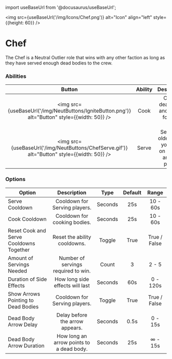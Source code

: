 import useBaseUrl from '@docusaurus/useBaseUrl';

<img src={useBaseUrl('/img/Icons/Chef.png')} alt="Icon" align="left" style={{height: 60}} />

# Chef

The Chef is a Neutral Outlier role that wins with any other faction as long as they have served enough dead bodies to the crew.

### Abilities

|                                               Button                                               | Ability |                        Description                        |        Type        |
| :------------------------------------------------------------------------------------------------: | :-----: | :-------------------------------------------------------: | :----------------: |
|   <img src={useBaseUrl('/img/NeutButtons/IgniteButton.png')} alt="Button" style={{width: 50}} />   |  Cook   |        Cook a dead body and save it for later use.        | Player Interaction |
| <img src={useBaseUrl('/img/NeutButtons/ChefServe.gif')} alt="Button" style={{width: 50}} /> |  Serve  | Serve the oldest meal you have on hand to another player. | Player Interaction |

### Options

| Option                                  |               Description                |  Type   | Default |    Range     |
| --------------------------------------- | :--------------------------------------: | :-----: | :-----: | :----------: |
| Serve Cooldown                          |      Cooldown for Serving players.       | Seconds |   25s   |   10 - 60s   |
| Cook Cooldown                           |       Cooldown for cooking bodies.       | Seconds |   25s   |   10 - 60s   |
| Reset Cook and Serve Cooldowns Together |       Reset the ability cooldowns.       | Toggle  |  True   | True / False |
| Amount of Servings Needed               |   Number of servings required to win.    |  Count  |    3    |    2 - 5     |
| Duration of Side Effects                |     How long side effects will last      | Seconds |   60s   |   0 - 120s   |
| Show Arrows Pointing to Dead Bodies     |      Cooldown for Serving players.       | Toggle  |  True   | True / False |
| Dead Body Arrow Delay                   |     Delay before the arrow appears.      | Seconds |  0.5s   |   0 - 15s    |
| Dead Body Arrow Duration                | How long an arrow points to a dead body. | Seconds |   25s   |   ∞ - 15s    |
